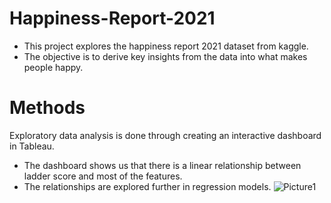 # Happiness-Report-2021

- This project explores the happiness report 2021 dataset from kaggle. 
- The objective is to derive key insights from the data into what makes people happy.



# Methods
Exploratory data analysis is done through creating an interactive dashboard in Tableau.
- The dashboard shows us that there is a linear relationship between ladder score and most of the features.
- The relationships are explored further in regression models.
![Picture1](https://user-images.githubusercontent.com/66652338/125126241-c64dca80-e0c8-11eb-80c4-ab9f742d7f10.png)
